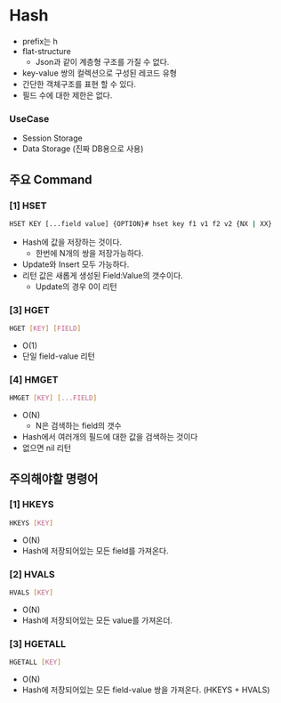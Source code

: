 # Hash
- prefix는 h
- flat-structure
    - Json과 같이 계층형 구조를 가질 수 없다.
- key-value 쌍의 컬렉션으로 구성된 레코드 유형
- 간단한 객체구조를 표현 할 수 있다.
- 필드 수에 대한 제한은 없다.

### UseCase
- Session Storage
- Data Storage (진짜 DB용으로 사용)

## 주요 Command
### [1] HSET
```bash
HSET KEY [...field value] {OPTION}# hset key f1 v1 f2 v2 {NX | XX}
```
- Hash에 값을 저장하는 것이다.
    - 한번에 N개의 쌍을 저장가능하다.
- Update와 Insert 모두 가능하다.
- 리턴 값은 새롭게 생성된 Field:Value의 갯수이다.
    - Update의 경우 0이 리턴

### [3] HGET
```bash
HGET [KEY] [FIELD]
```
- O(1)
- 단일 field-value 리턴

### [4] HMGET
```bash
HMGET [KEY] [...FIELD]
```
- O(N)
    - N은 검색하는 field의 갯수
- Hash에서 여러개의 필드에 대한 값을 검색하는 것이다
- 없으면 nil 리턴

## 주의해야할 명령어

### [1] HKEYS
```bash
HKEYS [KEY]
```
- O(N)
- Hash에 저장되어있는 모든 field를 가져온다.

### [2] HVALS
```bash
HVALS [KEY]
```
- O(N)
- Hash에 저장되어있는 모든 value를 가져온더.

### [3] HGETALL
```bash
HGETALL [KEY]
```
- O(N)
- Hash에 저장되어있는 모든 field-value 쌍을 가져온다. (HKEYS + HVALS)